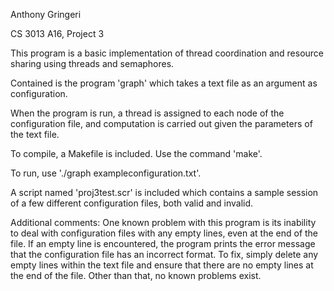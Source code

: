 Anthony Gringeri

CS 3013 A16, Project 3

This program is a basic implementation of thread coordination and resource sharing using threads and semaphores.

Contained is the program 'graph' which takes a text file as an argument as configuration.

When the program is run, a thread is assigned to each node of the configuration file, and computation is carried out given the parameters of the text file. 

To compile, a Makefile is included. Use the command 'make'.

To run, use './graph exampleconfiguration.txt'.

A script named 'proj3test.scr' is included which contains a sample session of a few different configuration files, both valid and invalid.

Additional comments:
	One known problem with this program is its inability to deal with configuration files with any empty lines, even at the end of the file. If an empty line is encountered, the program prints the error message that the configuration file has an incorrect format. To fix, simply delete any empty lines within the text file and ensure that there are no empty lines at the end of the file. Other than that, no known problems exist.


